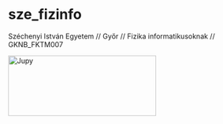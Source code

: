 # sze_fizinfo
Széchenyi István Egyetem // Győr // Fizika informatikusoknak // GKNB_FKTM007

<img src="https://www.devopsschool.com/blog/wp-content/uploads/2023/08/image-524-1024x538.png" alt="Jupy" width="300" height="123">
